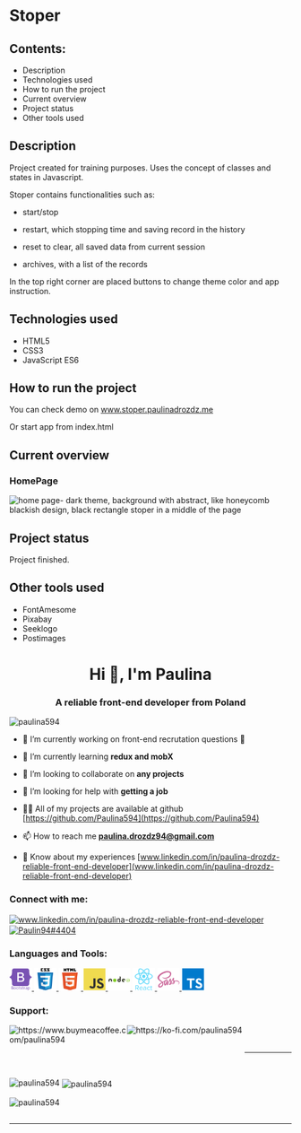 # Stoper

## Contents:
- Description
- Technologies used 
- How to run the project
- Current overview
- Project status
- Other tools used 

## Description 

Project created for training purposes. Uses the concept of classes and states in Javascript.

Stoper contains functionalities such as:

- start/stop

- restart, which stopping time and saving record in the history

- reset to clear, all saved data from current session

- archives, with a list of the records

In the top right corner are placed buttons to change theme color and app instruction.

## Technologies used 
  
  - HTML5
  - CSS3
  - JavaScript ES6

## How to run the project

You can check demo on www.stoper.paulinadrozdz.me

Or start app from index.html

## Current overview

### HomePage

<img src="https://i.postimg.cc/VNkqbjGv/stoper-screenshot.png" alt="home page- dark theme, background with abstract, like honeycomb blackish design, black rectangle stoper in a middle of the page" />

## Project status

Project finished.  

## Other tools used 
- FontAmesome
- Pixabay
- Seeklogo
- Postimages

<h1 align="center">Hi 👋, I'm Paulina</h1>
<h3 align="center">A reliable front-end developer from Poland</h3>

<p align="left"> <img src="https://komarev.com/ghpvc/?username=paulina594&label=Profile%20views&color=0e75b6&style=plastic" alt="paulina594" /> </p>

- 🔭 I’m currently working on front-end recrutation questions :see_no_evil:

- 🌱 I’m currently learning **redux and mobX**

- 👯 I’m looking to collaborate on **any projects**

- 🤝 I’m looking for help with **getting a job**

- 👨‍💻 All of my projects are available at github [https://github.com/Paulina594](https://github.com/Paulina594)

- 📫 How to reach me **paulina.drozdz94@gmail.com**

- 📄 Know about my experiences [www.linkedin.com/in/paulina-drozdz-reliable-front-end-developer](www.linkedin.com/in/paulina-drozdz-reliable-front-end-developer)

<h3 align="left">Connect with me:</h3>
<p align="left">
<a href="https://linkedin.com/in/www.linkedin.com/in/paulina-drozdz-reliable-front-end-developer" target="blank"><img align="center" src="https://raw.githubusercontent.com/rahuldkjain/github-profile-readme-generator/master/src/images/icons/Social/linked-in-alt.svg" alt="www.linkedin.com/in/paulina-drozdz-reliable-front-end-developer" height="30" width="40" /></a>
<a href="https://discord.gg/Paulin94#4404" target="blank"><img align="center" src="https://raw.githubusercontent.com/rahuldkjain/github-profile-readme-generator/master/src/images/icons/Social/discord.svg" alt="Paulin94#4404" height="30" width="40" /></a>
</p>

<h3 align="left">Languages and Tools:</h3>
<p align="left"> <a href="https://getbootstrap.com" target="_blank" rel="noreferrer"> <img src="https://raw.githubusercontent.com/devicons/devicon/master/icons/bootstrap/bootstrap-plain-wordmark.svg" alt="bootstrap" width="40" height="40"/> </a> <a href="https://www.w3schools.com/css/" target="_blank" rel="noreferrer"> <img src="https://raw.githubusercontent.com/devicons/devicon/master/icons/css3/css3-original-wordmark.svg" alt="css3" width="40" height="40"/> </a> <a href="https://www.w3.org/html/" target="_blank" rel="noreferrer"> <img src="https://raw.githubusercontent.com/devicons/devicon/master/icons/html5/html5-original-wordmark.svg" alt="html5" width="40" height="40"/> </a> <a href="https://developer.mozilla.org/en-US/docs/Web/JavaScript" target="_blank" rel="noreferrer"> <img src="https://raw.githubusercontent.com/devicons/devicon/master/icons/javascript/javascript-original.svg" alt="javascript" width="40" height="40"/> </a> <a href="https://nodejs.org" target="_blank" rel="noreferrer"> <img src="https://raw.githubusercontent.com/devicons/devicon/master/icons/nodejs/nodejs-original-wordmark.svg" alt="nodejs" width="40" height="40"/> </a> <a href="https://reactjs.org/" target="_blank" rel="noreferrer"> <img src="https://raw.githubusercontent.com/devicons/devicon/master/icons/react/react-original-wordmark.svg" alt="react" width="40" height="40"/> </a> <a href="https://sass-lang.com" target="_blank" rel="noreferrer"> <img src="https://raw.githubusercontent.com/devicons/devicon/master/icons/sass/sass-original.svg" alt="sass" width="40" height="40"/> </a> <a href="https://www.typescriptlang.org/" target="_blank" rel="noreferrer"> <img src="https://raw.githubusercontent.com/devicons/devicon/master/icons/typescript/typescript-original.svg" alt="typescript" width="40" height="40"/> </a> </p>

<h3 align="left">Support:</h3>
<p><a href="https://www.buymeacoffee.com/paulina594"> <img align="left" src="https://cdn.buymeacoffee.com/buttons/v2/default-yellow.png" height="50" width="210" alt="https://www.buymeacoffee.com/paulina594" /></a><a href="https://ko-fi.com/paulina594"> <img align="left" src="https://cdn.ko-fi.com/cdn/kofi3.png?v=3" height="50" width="210" alt="https://ko-fi.com/paulina594" /> </a> </p>

<br/>
<br/>

-----------------------------------------------------------------------------------

<br/>

<p><img align="left" src="https://github-readme-stats.vercel.app/api/top-langs?username=paulina594&show_icons=true&locale=en&layout=compact" alt="paulina594" /></p>

<p>&nbsp;<img align="center" src="https://github-readme-stats.vercel.app/api?username=paulina594&show_icons=true&locale=en" alt="paulina594" /></p>

<p><img align="center" src="https://github-readme-streak-stats.herokuapp.com/?user=paulina594&" alt="paulina594" /></p>

##
-----------------------------------------------------------------------------------------------------------------------

